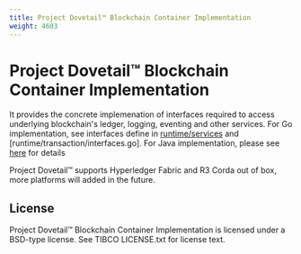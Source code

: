 ```yaml
---
title: Project Dovetail™ Blockchain Container Implementation
weight: 4603
---
```

# Project Dovetail™ Blockchain Container Implementation

It provides the concrete implemenation of interfaces required to access underlying blockchain's ledger, logging, eventing and other services. For Go implementation, see interfaces define in [runtime/services](../smartcontract-go/runtime/services/interfaces.go) and [runtime/transaction/interfaces.go]. For Java implementation, please see [here](https://github.com/TIBCOSoftware/dovetail-java-lib) for details

Project Dovetail™ supports Hyperledger Fabric and R3 Corda out of box, more platforms will added in the future.

## License
Project Dovetail™ Blockchain Container Implementation is licensed under a BSD-type license. See TIBCO LICENSE.txt for license text.


